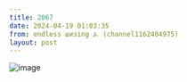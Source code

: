 ```yaml
---
title: 2067
date: 2024-04-19 01:03:35
from: endless шизing ⍼ (channel1162404975)
layout: post
---
```


![image](photos/photo_332@19-04-2024_01-03-35.jpg)


